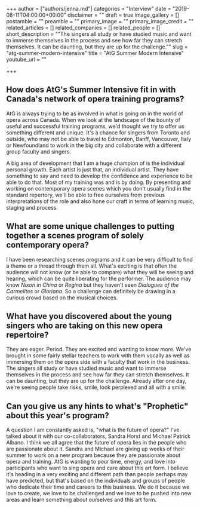+++
author = ["authors/jenna.md"]
categories = "Interview"
date = "2019-08-11T04:00:00+00:00"
disclaimer = ""
draft = true
image_gallery = []
postamble = ""
preamble = ""
primary_image = ""
primary_image_credit = ""
related_articles = []
related_companies = []
related_people = []
short_description = "\"The singers all study or have studied music and want to immerse themselves in the process and see how far they can stretch themselves.  It can be daunting, but they are up for the challenge.\""
slug = "atg-summer-modern-intensive"
title = "AtG Summer Modern Intensive"
youtube_url = ""

+++
## How does AtG's Summer Intensive fit in with Canada's network of opera training programs?

AtG is always trying to be as involved in what is going on in the world of opera across Canada.  When we look at the landscape of the bounty of useful and successful training programs, we'd thought we try to offer us something different and unique.  It's a chance for singers from Toronto and outside, who may not be able to travel to Edmonton, Banff, Vancouver, Italy or Newfoundland to work in the big city and collaborate with a different group faculty and singers.  

A big area of development that I am a huge champion of is the individual personal growth.  Each artist is just that, an individual artist.  They have something to say and need to develop the confidence and experience to be able to do that.  Most of my training was and is by doing.  By presenting and working on contemporary opera scenes which you don't usually find in the standard repertory, we'll be able to free ourselves from previous interpretations of the role and also hone our craft in terms of learning music, staging and process.

## What are some unique challenges to putting together a scenes program of solely contemporary opera?

I have been researching scenes programs and it can be very difficult to find a theme or a thread through them all.  What's exciting is that often the audience will not know (or be able to compare) what they will be seeing and hearing, which can be quite liberating for the performer.  The audience may know _Nixon in China_ or _Regina_ but they haven't seen _Dialogues of the Carmelites_ or _Gloriana_.  So a challenge can definitely be drawing in a curious crowd based on the musical choices.

## What have you discovered about the young singers who are taking on this new opera repertoire?

They are eager.  Period.  They are excited and wanting to know more.  We've brought in some fairly stellar teachers to work with them vocally as well as immersing them on the opera side with a faculty that work in the business.  The singers all study or have studied music and want to immerse themselves in the process and see how far they can stretch themselves.  It can be daunting, but they are up for the challenge.  Already after one day, we're seeing people take risks, smile, look perplexed and all with a smile.

## Can you give us any hints to what's "Prophetic" about this year's program?

A question I am constantly asked is, "what is the future of opera?"  I've talked about it with our co-collaborators, Sandra Horst and Michael Patrick Albano.  I think we all agree that the future of opera lies in the people who are passionate about it.  Sandra and Michael are giving up weeks of their summer to work on a new program because they are passionate about opera and training.  AtG is wanting to pour time, energy, and love into participants who want to sing opera and care about this art form.  I believe it's heading in a very exciting and different path than people perhaps may have predicted, but that's based on the individuals and groups of people who dedicate their time and careers to this business.  We do it because we love to create, we love to be challenged and we love to be pushed into new areas and learn something about ourselves and this art form.
